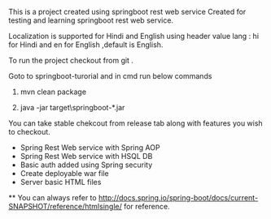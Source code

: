 This is a project created using  springboot rest web service 
Created for testing and learning springboot rest web service.

Localization is supported for Hindi and English using header value lang : hi for Hindi and en for English ,default is English.

To run the project checkout from git .

Goto to springboot-turorial and in cmd run below commands 


1) mvn clean package

2) java -jar target\springboot-*.jar


You can take stable chekcout from release tab along with features you wish to checkout.

* Spring Rest Web service with Spring AOP
* Spring Rest Web service with HSQL DB
* Basic auth added using Spring security 
* Create deployable war file
* Server basic HTML files 
 
 
 
 ** You can always refer to http://docs.spring.io/spring-boot/docs/current-SNAPSHOT/reference/htmlsingle/ for reference.